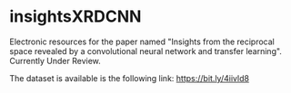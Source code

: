 # insightsXRDCNN
Electronic resources for the paper named "Insights from the reciprocal space revealed by a convolutional neural network and transfer learning".
Currently Under Review.

The dataset is available is the following link: https://bit.ly/4iivld8 
